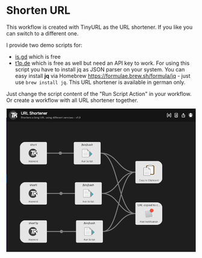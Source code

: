 # Shorten URL
This workflow is created with TinyURL as the URL shortener. If you like you can switch to a different one.

I provide two demo scripts for:
  * [is.gd](https://is.gd) which is free
  * [t1p.de](https://www.t1p.de) which is free as well but need an API key to work. For using this script you have to install jq as JSON parser on your system. You can easy install **jq** via Homebrew https://formulae.brew.sh/formula/jq - just use `brew install jq`. This URL shortener is available in german only.

Just change the script content of the "Run Script Action" in your workflow. Or create a workflow with all URL shortener together.

![](../images/Alfred06.png)
